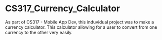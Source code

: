 # CS317_Currency_Calculator
As part of CS317 - Mobile App Dev, this induvidual project was to make a currency calculator. This calculator allowing for a user to convert from one currency to the other very easily. 
